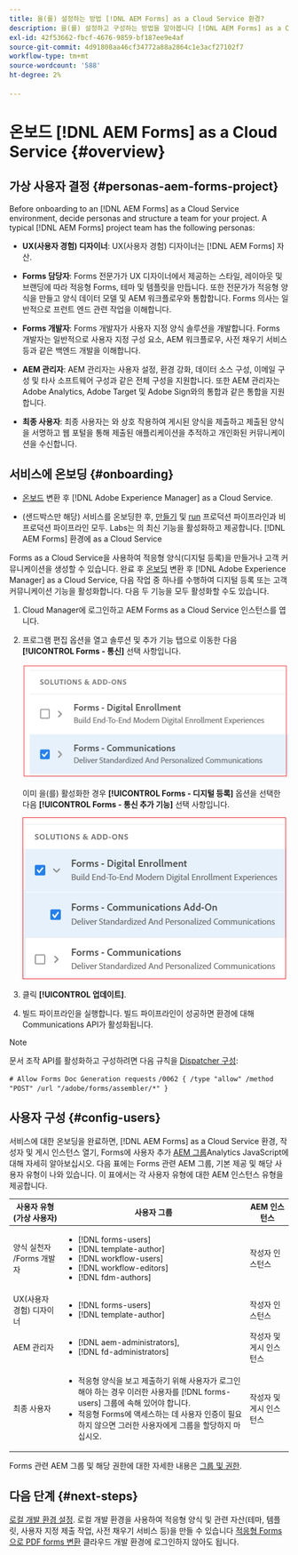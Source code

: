 ```yaml
---
title: 을(를) 설정하는 방법 [!DNL AEM Forms] as a Cloud Service 환경?
description: 을(를) 설정하고 구성하는 방법을 알아봅니다 [!DNL AEM Forms] as a Cloud Service 환경
exl-id: 42f53662-fbcf-4676-9859-bf187ee9e4af
source-git-commit: 4d91808aa46cf34772a88a2864c1e3acf27102f7
workflow-type: tm+mt
source-wordcount: '588'
ht-degree: 2%

---
```


# 온보드 [!DNL AEM Forms] as a Cloud Service {#overview}

## 가상 사용자 결정 {#personas-aem-forms-project}

<!-- When you sign up for the service, Adobe creates an Organization identifier for your company in the Adobe Identity Management System (IMS), where your users and their permissions can be managed. So, --> Before onboarding to an [!DNL AEM Forms] as a Cloud Service environment, decide personas and structure a team for your project. A typical [!DNL AEM Forms] project team has the following personas:

* **UX(사용자 경험) 디자이너**: UX(사용자 경험) 디자이너는 [!DNL AEM Forms] 자산.

* **Forms 담당자**: Forms 전문가가 UX 디자이너에서 제공하는 스타일, 레이아웃 및 브랜딩에 따라 적응형 Forms, 테마 및 템플릿을 만듭니다. 또한 전문가가 적응형 양식을 만들고 양식 데이터 모델 및 AEM 워크플로우와 통합합니다. Forms 의사는 일반적으로 프런트 엔드 관련 작업을 이해합니다.

* **Forms 개발자**: Forms 개발자가 사용자 지정 양식 솔루션을 개발합니다.  Forms 개발자는 일반적으로 사용자 지정 구성 요소, AEM 워크플로우, 사전 채우기 서비스 등과 같은 백엔드 개발을 이해합니다.

* **AEM 관리자**: AEM 관리자는 사용자 설정, 환경 강화, 데이터 소스 구성, 이메일 구성 및 타사 소프트웨어 구성과 같은 전체 구성을 지원합니다. 또한 AEM 관리자는 Adobe Analytics, Adobe Target 및 Adobe Sign와의 통합과 같은 통합을 지원합니다.

* **최종 사용자**: 최종 사용자는 와 상호 작용하여 게시된 양식을 제출하고 제출된 양식을 서명하고 웹 포털을 통해 제출된 애플리케이션을 추적하고 개인화된 커뮤니케이션을 수신합니다.

<!-- While onboarding to the service, assign the following AEM groups to [!DNL AEM Forms] as a Cloud Service based on their role:

| User type | AEM group |
|---|---|
| Form Practitioner | forms-users (AEM Forms Users), template-authors, workflow-user, workflow-editors, and fdm-author  |
| UX Designer| forms-users, template-authors|
| End-User| <ul> <li>When a user must login to view and submit an Adaptive Form, add such users to forms-users group. </li> <li>When no user authentication is required to access Adaptive Forms, do not assign any group to such users. </li> </ul>| -->

## 서비스에 온보딩 {#onboarding}

* [온보드](https://experienceleague.adobe.com/docs/experience-manager-cloud-service/onboarding/home.html) 변환 후 [!DNL Adobe Experience Manager] as a Cloud Service.

* (샌드박스만 해당) 서비스를 온보딩한 후, [만들기](https://experienceleague.adobe.com/docs/experience-manager-cloud-manager/using/how-to-use/configuring-pipeline.html?lang=en#how-to-use) 및 [run](https://experienceleague.adobe.com/docs/experience-manager-cloud-manager/using/how-to-use/deploying-code.html) 프로덕션 파이프라인과 비프로덕션 파이프라인 모두. Labs는 의 최신 기능을 활성화하고 제공합니다. [!DNL AEM Forms] 환경에 as a Cloud Service

Forms as a Cloud Service을 사용하여 적응형 양식(디지털 등록)을 만들거나 고객 커뮤니케이션을 생성할 수 있습니다. 완료 후 [온보딩](https://experienceleague.adobe.com/docs/experience-manager-cloud-service/onboarding/home.html) 변환 후 [!DNL Adobe Experience Manager] as a Cloud Service, 다음 작업 중 하나를 수행하여 디지털 등록 또는 고객 커뮤니케이션 기능을 활성화합니다. 다음 두 기능을 모두 활성화할 수도 있습니다.

1. Cloud Manager에 로그인하고 AEM Forms as a Cloud Service 인스턴스를 엽니다.

1. 프로그램 편집 옵션을 열고 솔루션 및 추가 기능 탭으로 이동한 다음 **[!UICONTROL Forms - 통신]** 선택 사항입니다.

   ![통신](assets/communications.png)

   이미 을(를) 활성화한 경우 **[!UICONTROL Forms - 디지털 등록]** 옵션을 선택한 다음 **[!UICONTROL Forms - 통신 추가 기능]** 선택 사항입니다.

   ![Addon](assets/add-on.png)

1. 클릭 **[!UICONTROL 업데이트]**.

1. 빌드 파이프라인을 실행합니다. 빌드 파이프라인이 성공하면 환경에 대해 Communications API가 활성화됩니다.

>[!NOTE]
>
> 문서 조작 API를 활성화하고 구성하려면 다음 규칙을 [Dispatcher 구성](setup-local-development-environment.md#forms-specific-rules-to-dispatcher):
>
> `# Allow Forms Doc Generation requests`
> `/0062 { /type "allow" /method "POST" /url "/adobe/forms/assembler/*" }`

## 사용자 구성 {#config-users}

서비스에 대한 온보딩을 완료하면, [!DNL AEM Forms] as a Cloud Service 환경, 작성자 및 게시 인스턴스 열기, Forms에 사용자 추가 [AEM 그룹](https://experienceleague.adobe.com/docs/experience-manager-learn/cloud-service/accessing/aem-users-groups-and-permissions.html#accessing)Analytics JavaScript에 대해 자세히 알아보십시오. 다음 표에는 Forms 관련 AEM 그룹, 기본 제공 및 해당 사용자 유형이 나와 있습니다. 이 표에서는 각 사용자 유형에 대한 AEM 인스턴스 유형을 제공합니다.

| 사용자 유형(가상 사용자) | 사용자 그룹 | AEM 인스턴스 |
|---|---|---|
| 양식 실천자 /Forms 개발자 | <ul> <li> [!DNL forms-users] </li><li> [!DNL template-author] </li><li> [!DNL workflow-users] </li><li> [!DNL workflow-editors] </li><li> [!DNL fdm-authors] </li></ul> | 작성자 인스턴스 |
| UX(사용자 경험) 디자이너 | <ul> <li> [!DNL forms-users]</li><li> [!DNL template-author] </li></ul> | 작성자 인스턴스 |
| AEM 관리자 | <ul> <li>[!DNL aem-administrators],</li> <li>[!DNL fd-administrators] </li> </ul> | 작성자 및 게시 인스턴스 |
| 최종 사용자 | <ul> <li>적응형 양식을 보고 제출하기 위해 사용자가 로그인해야 하는 경우 이러한 사용자를 [!DNL forms-users] 그룹에 속해 있어야 합니다. </li> <li>적응형 Forms에 액세스하는 데 사용자 인증이 필요하지 않으면 그러한 사용자에게 그룹을 할당하지 마십시오. </li> </ul> | 작성자 및 게시 인스턴스 |

Forms 관련 AEM 그룹 및 해당 권한에 대한 자세한 내용은 [그룹 및 권한](forms-groups-privileges-tasks.md).

<!-- You can also create  [user groups](https://experienceleague.adobe.com/docs/experience-manager-learn/cloud-service/accessing/aem-users-groups-and-permissions.html#accessing) specific  to your organization, assign policies, and [users](https://experienceleague.adobe.com/docs/experience-manager-learn/cloud-service/accessing/aem-users-groups-and-permissions.html#accessing) to the groups. The policies help control permissions of the users that are part of the group. For information a -->

## 다음 단계 {#next-steps}

[로컬 개발 환경 설정](setup-local-development-environment.md). 로컬 개발 환경을 사용하여 적응형 양식 및 관련 자산(테마, 템플릿, 사용자 지정 제출 작업, 사전 채우기 서비스 등)을 만들 수 있습니다 [적응형 Forms으로 PDF forms 변환](https://experienceleague.adobe.com/docs/aem-forms-automated-conversion-service/using/introduction.html?lang=ko) 클라우드 개발 환경에 로그인하지 않아도 됩니다.

<!-- ### Business unit and end-users {#business-unit-and-end-users}

| Role| Organization| Description|
|-----|-------|-----|
| UX Designer                  | Customer/System Integrator/Partner | Defines user experience design (style, layout, branding) as per organizational requirements for Adaptive Forms to allow AEM Forms practitioners to design the corresponding themes and templates.                                     |
| Forms Practitioner           | Customer                           | Authors Adaptive Forms, creates Form Data Model integrations, and creates business workflows using the Experience Manager Workflows. Typically undertakes the front-end work.                                                         |
| Business Executive - Digital | Customer                           | Responsible for business unit’s product marketing strategy and revenues, main business stakeholders for digital use cases, solutions, and service offerings for the end-users, signs off on the use case implementation and delivery. |
| Customer Experience Lead     | Customer                           | Business user persona. Authors, personalizes and updates Adaptive Forms fields/rules/styling, identifies, and prioritizes business needs. Validates business use-case with SI/Partner developers/practitioners during UAT.            |
| Forms Back-Office User       | Customer                           | End-user internal to organization filling forms, participating in back-office Forms workflows such as review/approval of applications etc.                                                                                            |
| Forms End-User               | External to customer               | Interacts with and submits the published form as end customer or citizen, signs submitted forms, tracks her applications through web portal, receives personalized interactive communications.                                        |

### Project team {#project-team}

| Role | Org | Description|
|-----|-----|-----|
| Experience Manager Administrator | System Integrator /Partner/Customer | Helps with overall installation, configures SSL certificates, configures data sources, email, and other third-party software, integrations like Adobe Analytics, Adobe Target, Automated Forms Conversion Services with Experience Manager instance. |
| Project Manager                  | System Integrator /Partner/Customer | Converts customer use-case into technical requirements, manages schedule/cost/scope for overall project.                                                                                                                                             |
| Product Owner                    | System Integrator /Partner/Customer | Prioritizes and evaluates scrum team's work for high-quality delivery on time.                                                                                                                                                                       |
| Scrum Master                     | System Integrator /Partner/Customer | Ensures agile values and processes in place to deliver on defined requirements as per prioritization by PO.                                                                                                                                          |
| Infrastructure / security expert | System Integrator /Partner/Customer | Provisions and configures best possible infrastructure, security controls and infra processes to address current and projected RASP requirements.                                                                                                    |
| Technical Architect              | System Integrator /Partner/Customer | Provides best high-level architecture and infrastructure guidance for use-case implementation and address RASP (Reliability, Availability, Scalability, and Performance) and security challenges.                                                    | -->

<!-- ## Onboard to the service {#onboarding}

[Onboard](https://experienceleague.adobe.com/docs/experience-manager-cloud-service/onboarding/home.html) to the [!DNL Adobe Experience Manager] as a Cloud Service. 

After you onboard the service, configure a [local development environment](setup-local-development-environment.md). 

Administrators are responsible for managing Adobe software and services for their organization. Administrators grant access to developers in their organization to connect and use your [!DNL AEM Forms] as a Cloud Service program. When an administrator is provisioned for an organization, the administrator receives an email with title ‘You now have administrator rights to manage Adobe software and services for your organization’. If you are an administrator, check your mailbox for email with previously mentioned title and proceed to [add users](https://experienceleague.adobe.com/docs/experience-manager-cloud-service/security/ims-support.html?lang=en#onboarding-users-in-admin-console) via IMS and assign [form-specific groups](forms-groups-privileges-tasks.md) to users based on their role.

## Next step {#next-steps} -->

<!-- ## Prerequisites {#prerequisites}

If you are new to AEM as a cloud service, contact your Adobe representative to create an organization identifier for your company in the Adobe Identity Management System (IMS). Once Adobe has created an organization for your company, your designated administrator is added as the first member of the organization. The administrator can setup an [!DNL AEM Forms] as a Cloud Service instance. 

## Onboard and set up a new environment {#onboard-and-setup-a-new-environment}

Log in to Cloud Manager and create a program. After the program is ready, create environments, add developers or users to environments, and run the pipeline to get the latest version of [!DNL AEM Forms] as a Cloud Service and start developing for your environment. The detailed steps are:

1. Contact your Adobe representative to create an organization identifier for your company in the Adobe Identity Management System (IMS) and provide access to an administrator in your organization.
1. Configure [Automated Forms Conversion Service](https://experienceleague.adobe.com/docs/aem-forms-automated-conversion-service/using/configure-service.html?lang=en). After a configuration is complete, a profile for Automated Forms Conversion Service is available in [Admin Console](https://adminconsole.adobe.com/).

    If the service is not available, log in to [Admin Console](https://adminconsole.adobe.com/). Use Adobe ID of administrator provisioned to use Automated Forms Conversion Service to login. Do not use any other ID or Federated ID to login.
    1. Click **[!UICONTROL Automated Forms Conversion Service]** option.
    1. Click **[!UICONTROL New Profile]** in the Products tab.
    1. Specify **[!UICONTROL Name]**, **[!UICONTROL Display Name]**, and **[!UICONTROL Description]** for the profile. Click **[!UICONTROL Done]**. A profile is created. 
1. Log in to [Cloud Manager](https://experience.adobe.com/#/@marketinghub/experiencemanager) and [create a program](https://docs.adobe.com/content/help/en/experience-manager-cloud-service/onboarding/getting-access/cloud-service-programs/creating-a-program.html) for your organization.
1. [Create environments](https://experienceleague.adobe.com/docs/experience-manager-cloud-service/implementing/using-cloud-manager/manage-environments.html?lang=en#adding-environments) within your program.
1. Log in to [Admin console](https://docs.adobe.com/content/help/en/experience-manager-cloud-service/onboarding/what-is-required/add-users-roles.html) and add developers or users to your organization.
1. Run the [build pipeline](https://docs.adobe.com/content/help/en/experience-manager-cloud-manager/using/how-to-use/deploying-code.html). It brings latest [!DNL Experience Manager Forms] as a Cloud Service features to your environment.
1. [Start developing](https://docs.adobe.com/content/help/en/experience-manager-cloud-service/implementing/developing/aem-project-content-package-structure.html) and creating Adaptive Forms on [!DNL Experience Manager Forms] as a Cloud Service environment.
1. Configure the [local development environment](setup-local-development-environment.md) for rapid development

## Configure dispatcher caching {#caching}

You can make dispatcher caching related configuration changes to code on your local development instance and deploy the changes to your [!DNL AEM Forms] as a Cloud Service instance. For details, see [update dispatcher configuration](setup-local-development-environment.md).
 -->
